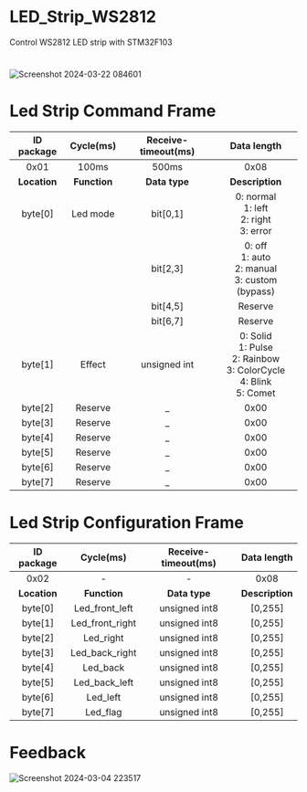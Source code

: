 # LED_Strip_WS2812
Control WS2812 LED strip with STM32F103
# 
![Screenshot 2024-03-22 084601](https://github.com/WanL0q/LED_Strip_WS2812/assets/134664967/3e64fd06-0365-4d2e-80c9-7bd812c33679)
# Led Strip Command Frame

| **ID package**          | **Cycle(ms)** | **Receive-timeout(ms)** | **Data length** |
|:-----------------------:|:-------------:|:-----------------------:|:---------------:|
| 0x01                    | 100ms         | 500ms                   | 0x08            |
| **Location**            |  **Function** | **Data type**           | **Description** |
| byte[0]                 | Led mode      | bit[0,1]                | 0: normal<br>1: left<br>2: right<br>3: error |
|                         |               | bit[2,3]                | 0: off<br>1: auto<br>2: manual<br>3: custom (bypass) |
|                         |               | bit[4,5]                | Reserve                               |
|                         |               | bit[6,7]                | Reserve                               |
| byte[1]                 | Effect        | unsigned int            | 0: Solid<br>1: Pulse<br>2: Rainbow<br>3: ColorCycle<br>4: Blink<br>5: Comet |
| byte[2]                 | Reserve       | _                       | 0x00                                   |
| byte[3]                 | Reserve       | _                       | 0x00                                   |
| byte[4]                 | Reserve       | _                       | 0x00                                   |
| byte[5]                 | Reserve       | _                       | 0x00                                   |
| byte[6]                 | Reserve       | _                       | 0x00                                   |
| byte[7]                 | Reserve       | _                       | 0x00                                   |
# Led Strip Configuration Frame
| **ID package**         | **Cycle(ms)** | **Receive-timeout(ms)** | **Data length** |
|:----------------------:|:-------------:|:-----------------------:|:---------------:|
| 0x02                   | -             | -                       | 0x08            |
| **Location**           | **Function**  | **Data type**           | **Description** |
| byte[0]                |Led_front_left | unsigned int8           | [0,255]         |  
| byte[1]                |Led_front_right| unsigned int8           | [0,255]         |
| byte[2]                |Led_right      | unsigned int8           | [0,255]         |
| byte[3]                |Led_back_right | unsigned int8           | [0,255]         |
| byte[4]                |Led_back       | unsigned int8           | [0,255]         |
| byte[5]                |Led_back_left  | unsigned int8           | [0,255]         |
| byte[6]                |Led_left       | unsigned int8           | [0,255]         |
| byte[7]                |Led_flag       | unsigned int8           | [0,255]         |

# Feedback
![Screenshot 2024-03-04 223517](https://github.com/WanL0q/LED_Strip_WS2812/assets/134664967/dbb2dc3b-917b-4f86-80ce-f7147a7d399d)
